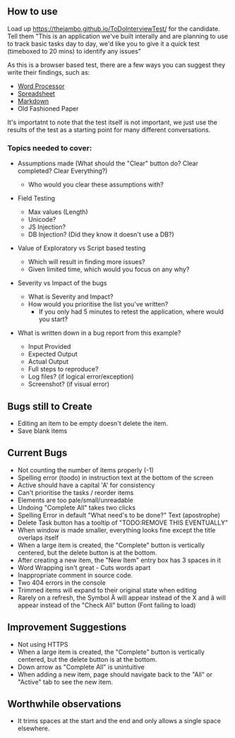 ## How to use
Load up https://thejambo.github.io/ToDoInterviewTest/ for the candidate.
Tell them "This is an application we've built interally and are planning to use to track basic tasks day to day, we'd like you to give it a quick test (timeboxed to 20 mins) to identify any issues"

As this is a browser based test, there are a few ways you can suggest they write their findings, such as:
 * [Word Processor](https://www.writeurl.com/)
 * [Spreadsheet](https://ethercalc.org/)
 * [Markdown](https://dillinger.io)
 * Old Fashioned Paper
 
It's importatnt to note that the test itself is not important, we just use the results of the test as a starting point for many different conversations.

### Topics needed to cover:

* Assumptions made (What should the "Clear" button do? Clear completed? Clear Everything?)
  * Who would you clear these assumptions with?  
* Field Testing
  * Max values (Length)
  * Unicode?
  * JS Injection?
  * DB Injection? (Did they know it doesn't use a DB?)  
  
* Value of Exploratory vs Script based testing
  * Which will result in finding more issues?
  * Given limited time, which would you focus on any why?
  
* Severity vs Impact of the bugs
  * What is Severity and Impact?
  * How would you prioritise the list you've written?
    * If you only had 5 minutes to retest the application, where would you start?  
    
* What is written down in a bug report from this example?
  * Input Provided
  * Expected Output
  * Actual Output
  * Full steps to reproduce?
  * Log files? (if logical error/exception)
  * Screenshot? (if visual error)

## Bugs still to Create

* Editing an item to be empty doesn't delete the item.
* Save blank items

## Current Bugs
* Not counting the number of items properly (-1)
* Spelling error (toodo) in instruction text at the bottom of the screen
* Active should have a capital 'A' for consistency
* Can't prioritise the tasks / reorder items
* Elements are too pale/small/unreadable
* Undoing "Complete All" takes two clicks
* Spelling Error in default "What need's to be done?" Text (apostrophe)
* Delete Task button has a tooltip of "TODO:REMOVE THIS EVENTUALLY"
* When window is made smaller, everything looks fine except the title overlaps itself
* When a large item is created, the "Complete" button is vertically centered, but the delete button is at the bottom.
* After creating a new item, the "New Item" entry box has 3 spaces in it
* Word Wrapping isn't great - Cuts words apart
* Inappropriate comment in source code.
* Two 404 errors in the console
* Trimmed items will expand to their original state when editing
* Rarely on a refresh, the Symbol Ã will appear instead of the X and â will appear instead of the "Check All" button (Font failing to load)


## Improvement Suggestions
* Not using HTTPS
* When a large item is created, the "Complete" button is vertically centered, but the delete button is at the bottom.
* Down arrow as "Complete All" is unintuitive
* When adding a new item, page should navigate back to the "All" or "Active" tab to see the new item.

## Worthwhile observations
* It trims spaces at the start and the end and only allows a single space elsewhere.
